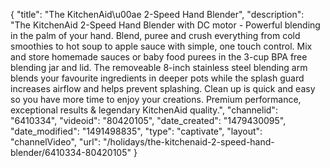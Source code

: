 {
    "title": "The KitchenAid\u00ae 2-Speed Hand Blender",
    "description": "The KitchenAid 2-Speed Hand Blender with DC motor - Powerful blending in the palm of your hand. Blend, puree and crush everything from cold smoothies to hot soup to apple sauce with simple, one touch control. Mix and store homemade sauces or baby food purees in the 3-cup BPA free blending jar and lid. The removeable 8-inch stainless steel blending arm blends your favourite ingredients in deeper pots while the splash guard increases airflow and helps prevent splashing. Clean up is quick and easy so you have more time to enjoy your creations. Premium performance, exceptional results & legendary KitchenAid quality.",
    "channelid": "6410334",
    "videoid": "80420105",
    "date_created": "1479430095",
    "date_modified": "1491498835",
    "type": "captivate",
    "layout": "channelVideo",
    "url": "\/holidays\/the-kitchenaid-2-speed-hand-blender\/6410334-80420105"
}